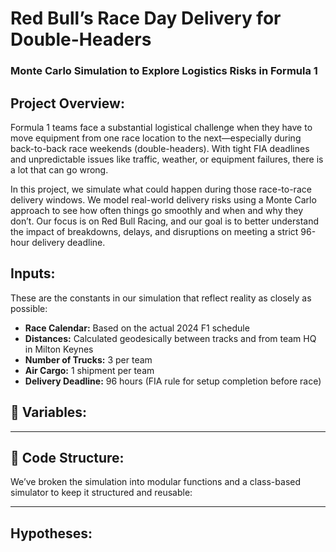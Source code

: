# Red Bull’s Race Day Delivery for Double-Headers  
### Monte Carlo Simulation to Explore Logistics Risks in Formula 1

## Project Overview:

Formula 1 teams face a substantial logistical challenge when they have to move equipment from one race location to the next—especially during back-to-back race weekends (double-headers). With tight FIA deadlines and unpredictable issues like traffic, weather, or equipment failures, there is a lot that can go wrong.

In this project, we simulate what could happen during those race-to-race delivery windows. We model real-world delivery risks using a Monte Carlo approach to see how often things go smoothly and when and why they don’t. Our focus is on Red Bull Racing, and our goal is to better understand the impact of breakdowns, delays, and disruptions on meeting a strict 96-hour delivery deadline.


## Inputs:

These are the constants in our simulation that reflect reality as closely as possible:

- **Race Calendar:** Based on the actual 2024 F1 schedule  
- **Distances:** Calculated geodesically between tracks and from team HQ in Milton Keynes  
- **Number of Trucks:** 3 per team  
- **Air Cargo:** 1 shipment per team  
- **Delivery Deadline:** 96 hours (FIA rule for setup completion before race)



## 🎲 Variables:




---

## 🧩 Code Structure:

We’ve broken the simulation into modular functions and a class-based simulator to keep it structured and reusable:



---



## Hypotheses:


